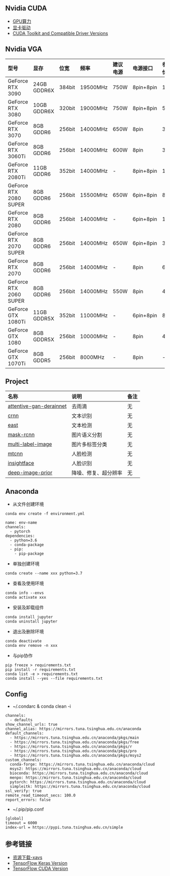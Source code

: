 ## Nvidia CUDA
- [GPU算力](https://developer.nvidia.com/cuda-gpus)
- [显卡驱动](https://www.geforce.com/drivers)
- [CUDA Toolkit and Compatible Driver Versions](https://docs.nvidia.com/deploy/cuda-compatibility/index.html)

## Nvidia VGA
| 型号 | 显存 | 位宽 | 频率 | 建议电源 | 电源接口 | 参考价 |
| :----- | :----- | :----- | :----- | :----- | :----- | :----- |
| GeForce RTX 3090 | 24GB GDDR6X | 384bit | 19500MHz | 750W | 8pin+8pin | 12K |
| GeForce RTX 3080 | 10GB GDDR6X | 320bit | 19000MHz | 750W | 8pin+8pin | 5.5K |
| GeForce RTX 3070 | 8GB GDDR6 | 256bit | 14000MHz | 650W | 8pin | 3.9K |
| GeForce RTX 3060Ti | 8GB GDDR6 | 256bit | 14000MHz | 600W | 8pin | 3K |
| GeForce RTX 2080Ti | 11GB GDDR6 | 352bit | 14000MHz | - | 8pin+8pin | 10K |
| GeForce RTX 2080 SUPER | 8GB GDDR6 | 256bit | 15500MHz | 650W | 6pin+8pin | 8K |
| GeForce RTX 2080 | 8GB GDDR6 | 256bit | 14000MHz | - | 6pin+8pin | 14K |
| GeForce RTX 2070 SUPER | 8GB GDDR6 | 256bit | 14000MHz | 650W | 6pin+8pin | 3.2K |
| GeForce RTX 2070 | 8GB GDDR6 | 256bit | 14000MHz | - | 8pin | 6.6K |
| GeForce RTX 2060 SUPER | 8GB GDDR6 | 256bit | 14000MHz | 550W | 8pin | 4K |
| GeForce GTX 1080Ti | 11GB GDDR5X | 352bit | 11000MHz | - | 6pin+8pin | 8.7K |
| GeForce GTX 1080 | 8GB GDDR5X | 256bit | 10000MHz | - | 8pin | 4.9K |
| GeForce GTX 1070Ti | 8GB GDDR5 | 256bit | 8000MHz | - | 8pin | - |


## Project
| 名称 | 说明 | 备注 |
| :----- | :----- | :----- |
| [attentive-gan-derainnet](https://github.com/MaybeShewill-CV/attentive-gan-derainnet) | 去雨滴 | 无 |
| [crnn](https://github.com/MaybeShewill-CV/CRNN_Tensorflow) | 文本识别 | 无 |
| [east](https://github.com/argman/EAST) | 文本检测 | 无 |
| [mask-rcnn](https://github.com/matterport/Mask_RCNN) | 图片语义分割 | 无 |
| [multi-label-image](https://github.com/suraj-deshmukh/Keras-Multi-Label-Image-Classification) | 图片多标签分类 | 无 |
| [mtcnn](https://github.com/AITTSMD/MTCNN-Tensorflow) | 人脸检测 | 无 |
| [insightface](https://github.com/auroua/InsightFace_TF) | 人脸识别 | 无 |
| [deep-image-prior](https://github.com/DmitryUlyanov/deep-image-prior) | 降噪、修复、超分辨率 | 无 |


## Anaconda
- 从文件创建环境
```
conda env create -f environment.yml

name: env-name
channels:
  - pytorch
dependencies:
  - python=3.6
  - conda-package
  - pip:
    - pip-package

```
- 单独创建环境
```
conda create --name xxx python=3.7
```
- 查看及使用环境
```
conda info --envs
conda activate xxx
```
- 安装及卸载组件
```
conda install jupyter
conda uninstall jupyter
```
- 退出及删除环境
```
conda deactivate
conda env remove -n xxx
```
- 与pip协作
```
pip freeze > requirements.txt
pip install -r requirements.txt
conda list -e > requirements.txt
conda install --yes --file requirements.txt
```

## Config
- ~/.condarc & conda clean -i
```
channels:
  - defaults
show_channel_urls: true
channel_alias: https://mirrors.tuna.tsinghua.edu.cn/anaconda
default_channels:
  - https://mirrors.tuna.tsinghua.edu.cn/anaconda/pkgs/main
  - https://mirrors.tuna.tsinghua.edu.cn/anaconda/pkgs/free
  - https://mirrors.tuna.tsinghua.edu.cn/anaconda/pkgs/r
  - https://mirrors.tuna.tsinghua.edu.cn/anaconda/pkgs/pro
  - https://mirrors.tuna.tsinghua.edu.cn/anaconda/pkgs/msys2
custom_channels:
  conda-forge: https://mirrors.tuna.tsinghua.edu.cn/anaconda/cloud
  msys2: https://mirrors.tuna.tsinghua.edu.cn/anaconda/cloud
  bioconda: https://mirrors.tuna.tsinghua.edu.cn/anaconda/cloud
  menpo: https://mirrors.tuna.tsinghua.edu.cn/anaconda/cloud
  pytorch: https://mirrors.tuna.tsinghua.edu.cn/anaconda/cloud
  simpleitk: https://mirrors.tuna.tsinghua.edu.cn/anaconda/cloud
ssl_verify: true
remote_read_timeout_secs: 100.0
report_errors: false
```
- ~/.pip/pip.conf
```
[global]
timeout = 6000
index-url = https://pypi.tuna.tsinghua.edu.cn/simple
```

## 参考链接
- [资源下载-xavs](https://pan.baidu.com/s/1ADu8Qevh95qtWQPsDBuUpA#xavs)
- [TensorFlow Keras Version](https://docs.floydhub.com/guides/environments/)
- [TensorFlow CUDA Version](https://tensorflow.google.cn/install/source)
